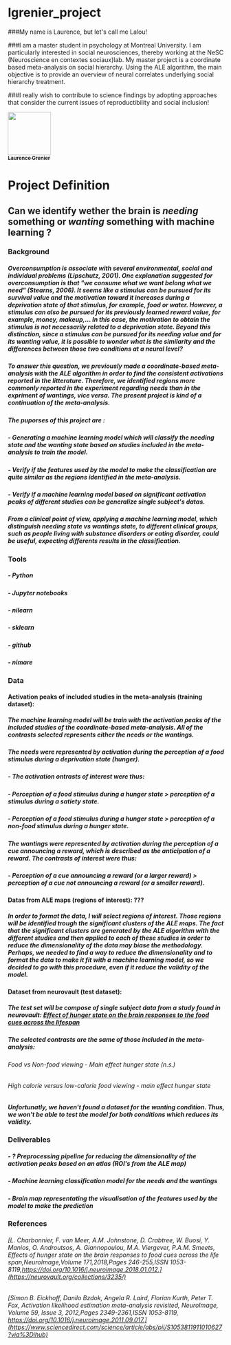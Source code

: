 # lgrenier_project

###My name is Laurence, but let's call me Lalou! 

###I am a master student in psychology at Montreal University. I am particularly interested in social neurosciences, thereby working at the NeSC (Neuroscience en contextes sociaux)lab. My master project is a coordinate based meta-analysis on social hierarchy. Using the ALE algorithm, the main objective is to provide an overview of neural correlates underlying social hierarchy treatment. 

###I really wish to contribute to science findings by adopting approaches that consider the current issues of reproductibility and social inclusion!   



<a href="https://github.com/lalou97">
   <img src="https://avatars.githubusercontent.com/u/87998890?v=4" width="100px;" alt=""/>
   <br /><sub><b>Laurence Grenier</b></sub>
</a>

# Project Definition 

## Can we identify wether the brain is *needing* something or *wanting* something with machine learning ?  


### Background
##### Overconsumption is associate with several environmental, social and individual problems (Lipschutz, 2001). One explanation suggested for overconsumption is that "we consume what we want belong what we need" (Stearns, 2006). It seems like a stimulus can be pursued for its survival value and the motivation toward it increases during a deprivation state of that stimulus, for example, food or water. However, a stimulus can also be pursued for its *previously learned reward value*, for example, money, makeup,... In this case, the motivation to obtain the stimulus is not necessarily related to a deprivation state. Beyond this distinction, since a stimulus can be pursued for its *needing* value **and** for its *wanting* value, it is possible to wonder what is the similarity and the differences between those two conditions at a neural level? 

##### To answer this question, we previously made a coordinate-based meta-analysis with the ALE algorithm in order to find the consistent activations reported in the litterature. Therefore, we identified regions more commonly reported in the experiment regarding *needs* than in the expriment of *wantings*, vice versa. The present project is *kind of* a continuation of the meta-analysis. 

##### The puporses of this project are : 
##### - Generating a machine learning model which will classify the *needing* state and the *wanting* state based on studies included in the meta-analysis to train the model.
##### - Verify if the features used by the model to make the classification are quite similar as the regions identified in the meta-analysis.  
##### - Verify if a machine learning model based on significant activation peaks of different studies can be generalize single subject's datas. 

##### From a clinical point of view, applying a machine learning model, which distinguish needing state vs wantings state, to different clinical groups, such as people living with substance disorders or eating disorder, could be useful, expecting differents results in the classification.


### Tools
##### - Python 
##### - Jupyter notebooks 
##### - nilearn 
##### - sklearn 
##### - github
##### - nimare 


### Data 
#### Activation peaks of included studies in the meta-analysis (training dataset): 
##### The machine learning model will be train with the activation peaks of the included studies of the coordinate-based meta-analysis. All of the contrasts selected represents either the *needs* or the *wantings*. 

##### The *needs* were represented by activation during the perception of a food stimulus during a deprivation state (hunger). 
##### - The activation ontrasts of interest were thus: 
##### - Perception of a food stimulus during a hunger state > perception of a stimulus during a satiety state.
##### - Perception of a food stimulus during a hunger state > perception of a non-food stimulus during a hunger state. 

##### The *wantings* were represented by activation during the perception of a cue announcing a reward, which is described as the anticipation of a reward. The contrasts of interest were thus: 
##### - Perception of a cue announcing a reward (or a larger reward) > perception of a cue not announcing a reward (or a smaller reward).  

#### Datas from ALE maps (regions of interest): ??? 
##### In order to format the data, I will select regions of interest. Those regions will be identified trough the significant clusters of the ALE maps. The fact that the significant clusters are generated by the ALE algorithm with the different studies and then applied to each of these studies in order to reduce the dimensionality of the data may biase the methodology. Perhaps, we needed to find a way to reduce the dimensionality and to format the data to make it fit with a machine learning model, so we decided to go with this procedure, even if it reduce the validity of the model.

#### Dataset from neurovault (test dataset):
##### The test set will be compose of single subject data from a study found in neurovault: [Effect of hunger state on the brain responses to the food cues across the lifespan](https://neurovault.org/collections/3235/) 
##### The selected contrasts are the same of those included in the meta-analysis: 
###### Food vs Non-food viewing - Main effect hunger state (n.s.)
###### High calorie versus low-calorie food viewing - main effect hunger state

##### Unfortunatly, we haven't found a dataset for the *wanting* condition. Thus, we won't be able to test the model for both conditions which reduces its validity.   


### Deliverables 
##### - ? Preprocessing pipeline for reducing the dimensionality of the activation peaks based on an atlas (ROI's from the ALE map) 
##### - Machine learning classification model for the *needs* and the *wantings* 
##### - Brain map representating the visualisation of the features used by the model to make the prediction 


### References 
###### [L. Charbonnier, F. van Meer, A.M. Johnstone, D. Crabtree, W. Buosi, Y. Manios, O. Androutsos, A. Giannopoulou, M.A. Viergever, P.A.M. Smeets, Effects of hunger state on the brain responses to food cues across the life span,NeuroImage,Volume 171,2018,Pages 246-255,ISSN 1053-8119,https://doi.org/10.1016/j.neuroimage.2018.01.012.](https://neurovault.org/collections/3235/)

###### [Simon B. Eickhoff, Danilo Bzdok, Angela R. Laird, Florian Kurth, Peter T. Fox, Activation likelihood estimation meta-analysis revisited, NeuroImage, Volume 59, Issue 3, 2012,Pages 2349-2361,ISSN 1053-8119, https://doi.org/10.1016/j.neuroimage.2011.09.017.](https://www.sciencedirect.com/science/article/abs/pii/S1053811911010627?via%3Dihub)
